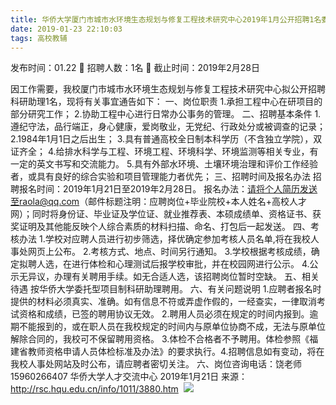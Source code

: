 ```yaml
---
title: 华侨大学厦门市城市水环境生态规划与修复工程技术研究中心2019年1月公开招聘1名委托型项目制科研助理启事
date: 2019-01-23 22:10:03
tags: 高校教辅
---
```

发布时间：01.22   🌟   招聘人数：1名   🌈   截止时间：2019年2月28日
<!-- more -->
因工作需要，我校厦门市城市水环境生态规划与修复工程技术研究中心拟公开招聘科研助理1名，现将有关事宜通告如下：
一、岗位职责
1.承担工程中心在研项目的部分研究工作；
2.协助工程中心进行日常办公事务的管理。
二、招聘基本条件
1.遵纪守法，品行端正，身心健康，爱岗敬业，无党纪、行政处分或被调查的记录；
2.1984年1月1日之后出生；
3.具有普通高校全日制本科学历（不含独立学院），双证齐全；
4.给排水科学与工程、环境工程、环境科学、环境监测等相关专业，有一定的英文书写和交流能力。
5.具有外部水环境、土壤环境治理和评价工作经验者，或具有良好的综合实验和项目管理能力者优先；
三、招聘时间及报名办法
招聘报名时间：2019年1月21日至2019年2月28日。
报名办法：请将个人简历发送至raola@qq.com（邮件标题注明：应聘岗位+毕业院校+本人姓名+高校人才网）；同时将身份证、毕业证及学位证、就业推荐表、本硕成绩单、资格证书、获奖证明及其他能反映个人综合素质的材料扫描、命名、打包后一起发送。
四、考核办法
1.学校对应聘人员进行初步筛选，择优确定参加考核人员名单,将在我校人事处网页上公布。
2.考核方式、地点、时间另行通知。
3.学校根据考核成绩，确定拟聘人选，在进行体检和心理测试后报学校审批，并在校园网进行公示。
4.公示无异议，办理有关聘用手续。如无合适人选，该招聘岗位暂时空缺。
五、相关待遇
按华侨大学委托型项目制科研助理聘用。
六、有关问题说明
1.应聘者报名时提供的材料必须真实、准确。如有信息不符或弄虚作假的，一经查实，一律取消考试资格和成绩，已签的聘用协议无效。
2.聘用人员必须在规定的时间内报到。逾期不能报到的，或在职人员在我校规定的时间内与原单位协商不成，无法与原单位解除合同的，我校可不保留聘用资格。
3.体检不合格者不予聘用。体检参照《福建省教师资格申请人员体检标准及办法》的要求执行。4.招聘信息如有变动，将在我校人事处网站及时公布，请应聘者密切关注。
六、岗位咨询电话：饶老师15960266407
华侨大学人才交流中心
2019年1月21日
来源：
http://rsc.hqu.edu.cn/info/1011/3880.htm
 ![](https://cdn.weiweiblog.cn/20181015134814.png)